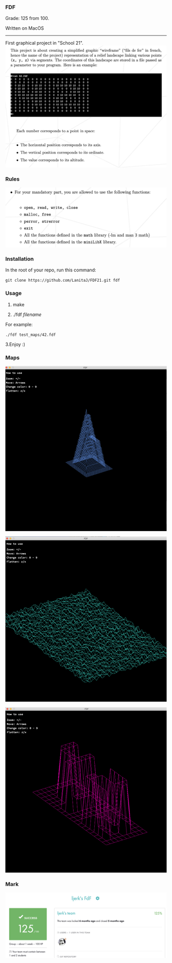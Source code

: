 ### FDF
Grade: 125 from 100.

Written on MacOS
***

First graphical project in "School 21".
![](https://github.com/LanitaJ/FDF21/blob/master/screenshots/Screen%20Shot%202020-07-22%20at%206.27.33%20PM.png)

### Rules
![](https://github.com/LanitaJ/FDF21/blob/master/screenshots/Screen%20Shot%202020-07-22%20at%206.25.35%20PM.png)
### Installation
In the root of your repo, run this command:

`git clone https://github.com/LanitaJ/FDF21.git fdf`
### Usage
1. make

2. ./fdf *filename*

For example:

`./fdf test_maps/42.fdf`

3.Enjoy :)




### Maps

![](https://github.com/LanitaJ/FDF21/blob/master/screenshots/Screen%20Shot%202020-07-22%20at%206.34.52%20PM.png)

![](https://github.com/LanitaJ/FDF21/blob/master/screenshots/Screen%20Shot%202020-07-22%20at%206.36.10%20PM.png)

![](https://github.com/LanitaJ/FDF21/blob/master/screenshots/Screen%20Shot%202020-07-22%20at%206.38.05%20PM.png)

### Mark
![](https://github.com/LanitaJ/FDF21/blob/master/screenshots/Screen%20Shot%202020-07-22%20at%206.24.37%20PM.png)
